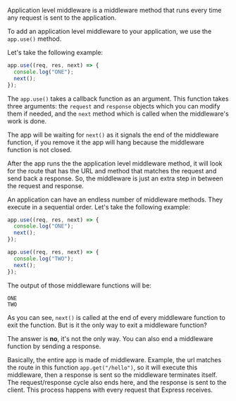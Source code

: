 Application level middleware is a middleware method that runs every time any request is sent to the application.

To add an application level middleware to your application, we use the `app.use()` method.

Let's take the following example:

```javascript
app.use((req, res, next) => {
  console.log("ONE");
  next();
});
```

The `app.use()` takes a callback function as an argument. This function takes three arguments: the `request` and `response` objects which you can modify them if needed, and the `next` method which is called when the middleware's work is done.

The app will be waiting for `next()` as it signals the end of the middleware function, if you remove it the app will hang because the middleware function is not closed.

After the app runs the the application level middleware method, it will look for the route that has the URL and method that matches the request and send back a response. So, the middleware is just an extra step in between the request and response.

An application can have an endless number of middleware methods. They execute in a sequential order. Let's take the following example:

```javascript
app.use((req, res, next) => {
  console.log("ONE");
  next();
});

app.use((req, res, next) => {
  console.log("TWO");
  next();
});
```

The output of those middleware functions will be:

```shell
ONE
TWO
```

As you can see, `next()` is called at the end of every middleware function to exit the function. But is it the only way to exit a middleware function?

The answer is **no**, it's not the only way. You can also end a middleware function by sending a response.

Basically, the entire app is made of middleware. Example, the url matches the route in this function `app.get("/hello")`, so it will execute this middleware, then a response is sent so the middleware terminates itself. The request/response cycle also ends here, and the response is sent to the client. This process happens with every request that Express receives.
